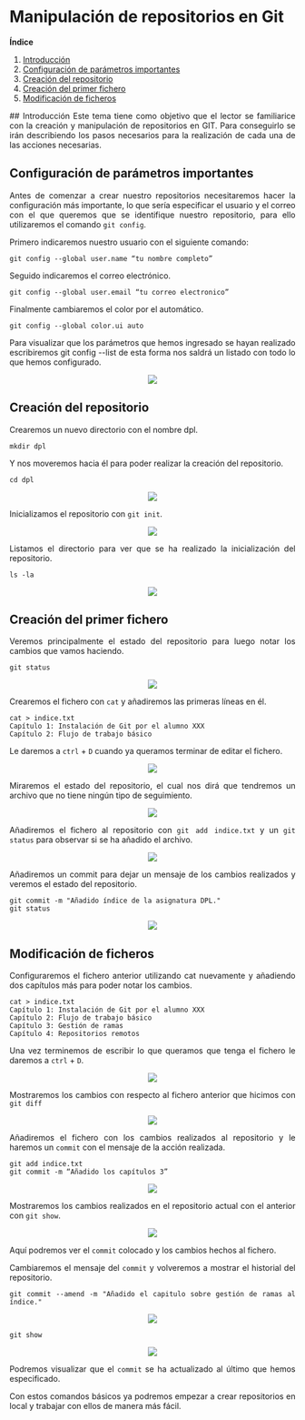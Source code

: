 # Manipulación de repositorios en Git
**Índice**

1. [Introducción](#1)
2. [Configuración de parámetros importantes](#2)
3. [Creación del repositorio](#3)
4. [Creación del primer fichero](#4)
5. [Modificación de ficheros](#5)

<div align="justify">
## Introducción<a name="1"></a>
Este tema tiene como objetivo que el lector se familiarice con la creación y manipulación de repositorios en GIT. Para conseguirlo se irán describiendo los pasos necesarios para la realización de cada una de las acciones necesarias.

## Configuración de parámetros importantes<a name="2"></a>

Antes de comenzar a crear nuestro repositorios necesitaremos hacer la configuración más importante, lo que sería especificar el usuario y el correo con el que queremos que se identifique nuestro repositorio, para ello utilizaremos el comando ``git config``.

Primero indicaremos nuestro usuario con el siguiente comando:
```
git config --global user.name “tu nombre completo”
```

Seguido indicaremos el correo electrónico.

```
git config --global user.email “tu correo electronico”
```
Finalmente cambiaremos el color por el automático.
```
git config --global color.ui auto
```

Para visualizar que los parámetros que hemos ingresado se hayan realizado escribiremos git config --list de esta forma nos saldrá un listado con todo lo que hemos configurado.

<div align="center">
 
![](./img2/1.png)
 
</div>

## Creación del repositorio<a name="3"></a>

Crearemos un nuevo directorio con el nombre dpl.
```
mkdir dpl
```
Y nos moveremos hacia él para poder realizar la creación del repositorio.
```
cd dpl
```
<div align="center">
 
![](./img2/2.png)
 
</div>

Inicializamos el repositorio con ``git init``.

<div align="center">
 
![](./img2/3.png)
 
</div>

Listamos el directorio para ver que se ha realizado la inicialización del repositorio.
```
ls -la
```
<div align="center">
 
![](./img2/4.png)
 
</div>

## Creación del primer fichero<a name="4"></a>

Veremos principalmente el estado del repositorio para luego notar los cambios que vamos haciendo.
```
git status
```
<div align="center">
 
![](./img2/5.png)
 
</div>

Crearemos el fichero con ``cat`` y añadiremos las primeras líneas en él.
```
cat > indice.txt
Capítulo 1: Instalación de Git por el alumno XXX
Capítulo 2: Flujo de trabajo básico
```
Le daremos a ``ctrl`` + ``D`` cuando ya queramos terminar de editar el fichero.

<div align="center">
 
![](./img2/6.png)
 
</div>

Miraremos el estado del repositorio, el cual nos dirá que tendremos un archivo que no tiene ningún tipo de seguimiento.

<div align="center">
 
![](./img2/7.png)
 
</div>

Añadiremos el fichero al repositorio con ``git add indice.txt`` y un ``git status`` para observar si se ha añadido el archivo.

<div align="center">
 
![](./img2/8.png)
 
</div>

Añadiremos un commit para dejar un mensaje de los cambios realizados y veremos el estado del repositorio.
```
git commit -m "Añadido índice de la asignatura DPL."
git status
```
<div align="center">
 
![](./img2/9.png)
 
</div>

## Modificación de ficheros<a name="5"></a>

Configuraremos el fichero anterior utilizando cat nuevamente y añadiendo dos capítulos más para poder notar los cambios.
```
cat > indice.txt
Capítulo 1: Instalación de Git por el alumno XXX
Capítulo 2: Flujo de trabajo básico
Capítulo 3: Gestión de ramas
Capítulo 4: Repositorios remotos
```
Una vez terminemos de escribir lo que queramos que tenga el fichero le daremos a ``ctrl`` + ``D``.

<div align="center">
 
![](./img2/10.png)
 
</div>

Mostraremos los cambios con respecto al fichero anterior que hicimos con ``git diff``

<div align="center">
 
![](./img2/11.png)
 
</div>

Añadiremos el fichero con los cambios realizados al repositorio y le haremos un ``commit`` con el mensaje de la acción realizada.
```
git add indice.txt
git commit -m “Añadido los capítulos 3”
```
<div align="center">
 
![](./img2/12.png)
 
</div>

Mostraremos los cambios realizados en el repositorio actual con el anterior con ``git show``.

<div align="center">
 
![](./img2/13.png)
 
</div>

Aquí podremos ver el ``commit`` colocado y los cambios hechos al fichero.

Cambiaremos el mensaje del ``commit`` y volveremos a mostrar el historial del repositorio.
```
git commit --amend -m "Añadido el capitulo sobre gestión de ramas al índice."
```
<div align="center">
 
![](./img2/14.png)
 
</div>

```
git show
```

<div align="center">
 
![](./img2/15.png)
 
</div>

Podremos visualizar que el ``commit`` se ha actualizado al último que hemos especificado.

Con estos comandos básicos ya podremos empezar a crear repositorios en local y trabajar con ellos de manera más fácil. 
<div/>
